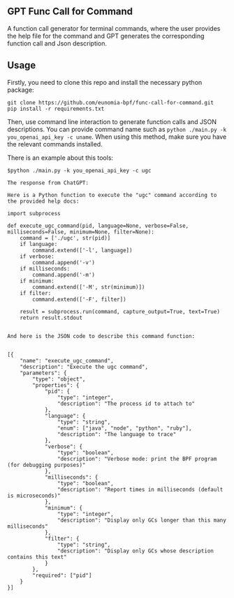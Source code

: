 ## GPT Func Call for Command

A function call generator for terminal commands, where the user provides the help file for the command and GPT generates the corresponding function call and Json description.

## Usage

Firstly, you need to clone this repo and install the necessary python package:
```
git clone https://github.com/eunomia-bpf/func-call-for-command.git
pip install -r requirements.txt
```
Then, use command line interaction to generate function calls and JSON descriptions. You can provide command name such as `python ./main.py -k you_openai_api_key -c uname`. When using this method, make sure you have the relevant commands installed.

There is an example about this tools:

```console
$python ./main.py -k you_openai_api_key -c ugc

The response from ChatGPT:

Here is a Python function to execute the "ugc" command according to the provided help docs:

import subprocess

def execute_ugc_command(pid, language=None, verbose=False, milliseconds=False, minimum=None, filter=None):
    command = ['./ugc', str(pid)]
    if language:
        command.extend(['-l', language])
    if verbose:
        command.append('-v')
    if milliseconds:
        command.append('-m')
    if minimum:
        command.extend(['-M', str(minimum)])
    if filter:
        command.extend(['-F', filter])
    
    result = subprocess.run(command, capture_output=True, text=True)
    return result.stdout


And here is the JSON code to describe this command function:


[{
    "name": "execute_ugc_command",
    "description": "Execute the ugc command",
    "parameters": {
        "type": "object",
        "properties": {
            "pid": {
                "type": "integer",
                "description": "The process id to attach to"
            },
            "language": {
                "type": "string",
                "enum": ["java", "node", "python", "ruby"],
                "description": "The language to trace"
            },
            "verbose": {
                "type": "boolean",
                "description": "Verbose mode: print the BPF program (for debugging purposes)"
            },
            "milliseconds": {
                "type": "boolean",
                "description": "Report times in milliseconds (default is microseconds)"
            },
            "minimum": {
                "type": "integer",
                "description": "Display only GCs longer than this many milliseconds"
            },
            "filter": {
                "type": "string",
                "description": "Display only GCs whose description contains this text"
            }
        },
        "required": ["pid"]
    }
}]
```
